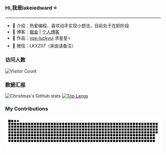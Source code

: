 ### Hi,我是lakeiedward ⭐
<hr>

- 🧑 介绍：热爱编程、喜欢动手实现小想法，目前处于在职阶段
- 📃 博客：<a href="https://juejin.cn/user/932805559720567/posts">掘金</a> | <a href="http://43.142.176.173/lakeiedward/">个人博客</a>
- 📌 作品：<a href="https://github.com/lakei-edward/lucky-ui">vue-luckyui</a> 求星星⭐️
- 💬 微信：LKXZ07（来由请备注）

### 访问人数
 ![Visitor Count](https://profile-counter.glitch.me/Christmas/count.svg) 

### 数据汇报
![Christmas's GitHub stats](https://github-readme-stats.vercel.app/api?username=lakei-edward&show_icons=true&theme=tokyonight)
[![Top Langs](https://github-readme-stats.vercel.app/api/top-langs/?username=lakei-edward&layout=compact&theme=tokyonight)](https://github.com/anuraghazra/github-readme-stats)

### My Contributions
![](https://raw.githubusercontent.com/lakei-edward/lakei-edward/main/assets/github-contribution-grid-snake.svg)

<!---
lakei-edward/lakei-edward is a ✨ special ✨ repository because its `README.md` (this file) appears on your GitHub profile.
You can click the Preview link to take a look at your changes.
--->
